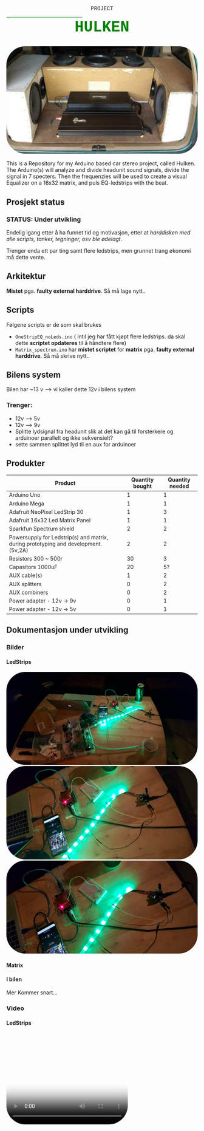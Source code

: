 <!--
COMMENT IN <style>, when exporing to PDF. 
Github does not support styling
-->

<!--<style>
h2 {
	font-family: Courier;
}

</style>-->

<div style="font-family: Courier; text-align: center; text-transform: uppercase;">
	Project 
	<hr style="background-color: green; width: 200px; "/>
	<h1 style="margin-top: -10px;font-size: 40px; color: green;"> Hulken</h1>
</div>

<img src="pictures/stereo_build.jpg" style="border-radius: 50px" />

This is a Repository for my Arduino based car stereo project, called Hulken. The Arduino(s) will analyze and divide headunit sound signals, divide the signal in 7 specters. Then the frequenzies will be used to create a visual Equalizer on a 16x32 matrix, and puls EQ-ledstrips with the beat.

## Prosjekt status
### STATUS: Under utvikling
Endelig igang etter å ha funnet tid og motivasjon, etter at _harddisken med alle scripts, tanker, tegninger, osv ble ødelagt_.

Trenger enda ett par ting samt flere ledstrips, men grunnet trang økonomi må dette vente.

## Arkitektur
 **Mistet** pga. **faulty external harddrive**. Så må lage nytt..

## Scripts 
Følgene scripts er de som skal brukes

- `OneStripEQ_noLeds.ino` ( intil jeg har fått kjøpt flere ledstrips. da skal dette **scriptet opdateres** til å håndtere flere)
- `Matrix_spectrum.ino` har **mistet scriptet** for **matrix** pga. **faulty external harddrive**. Så må skrive nytt..

## Bilens system
Bilen har ~13 v —> vi kaller dette 12v i bilens system

### Trenger:
- 12v --> 5v
- 12v --> 9v
- Splitte lydsignal fra headunit slik at det kan gå til forsterkere og arduinoer parallelt og ikke sekvensielt?
- sette sammen splittet lyd til en aux for arduinoer


## Produkter
| Product | Quantity bought | Quantity needed |
| -------- | -------- | -------- |
| Arduino Uno     |  1    |  1    |
| Arduino Mega     |  1    |   1   |
| Adafruit NeoPixel LedStrip 30     |  1    |  3    |
| Adafruit 16x32 Led Matrix Panel     |  1    |  1    |
| Sparkfun Spectrum shield     |  2    |  2    |
| Powersupply for Ledstrip(s) and matrix, during  prototyping and development. (5v,2A)     |  2    |  2    |
| Resistors 300 ~ 500r     |   30   |  3    |
| Capasitors 1000uF     |   20   |  5?    |
| AUX cable(s)     |   1   |  2    |
| AUX splitters     |   0   |  2    |
| AUX combiners     |   0   |  2    |
| Power adapter - 12v -> 9v     |  0    |  1    |
| Power adapter - 12v -> 5v    |   0   |  1    |


## Dokumentasjon under utvikling
### Bilder
#### LedStrips
<img src="pictures/ledStrip_dev_overview.jpg" style="border-radius: 50px" />

<img src="pictures/ledStrip_dev_1.jpg" style="border-radius: 50px" />

<img src="pictures/ledStrip_dev_2.jpg" style="border-radius: 50px" />

#### Matrix
#### I bilen

Mer Kommer snart...
### Video
#### LedStrips
<video src="videos/ledStrips_dev_snut.mp4" controls poster="poster.jpg" width="320" height="240" style="border-radius: 50px" />

#### Matrix
#### I bilen

Kommer snart...



## Links
Her lister jeg relevante kilder brukt for mitt prosjekt.

### Resistor color calculator:
- https://www.allaboutcircuits.com/tools/resistor-color-code-calculator/

### Neopixel ledstrip
- **_Docs_**: https://learn.adafruit.com/adafruit-neopixel-uberguide/arduino-library-use
- **_strøm_**: https://learn.adafruit.com/adafruit-neopixel-uberguide/powering-neopixels
- **_Wireing_**: https://learn.adafruit.com/assets/30892 

### Neopixel matrix
- **_Produkt_**: https://www.adafruit.com/product/420

### MSGQ7 spectrum analyzer
- **_Hookup_**: https://learn.sparkfun.com/tutorials/spectrum-shield-hookup-guide 
- **_Examples_**: https://github.com/sparkfun/Spectrum\_Shield

### Arduino
Kommer...

#### Uno
Kommer...

#### Mega
Kommer...

### Unsorted
Her er mange linker som jeg tror kan hjepe meg eller som jeg har brukt. 

- http://tronixstuff.com/2013/01/31/tutorial-arduino-and-the-msgeq7-spectrum-analyzer/
- https://www.tweaktown.com/articles/6437/hands-on-look-at-adafruit-s-neopixel-rgb-led-strip/index.html
- https://www.adafruit.com/product/420
- https://learn.adafruit.com/adafruit-neopixel-uberguide/arduino-library-use
- https://learn.sparkfun.com/tutorials/arduino-shields
- https://www.sparkfun.com/products/13116
- https://learn.sparkfun.com/tutorials/spectrum-shield-hookup-guide
- https://github.com/sparkfun/Spectrum_Shield/tree/HW_1.6_FW_1.1
- https://cdn.sparkfun.com/datasheets/Dev/Arduino/Shields/MSGEQ7_5-11.pdf
- https://cdn.sparkfun.com/datasheets/Dev/Arduino/Shields/Spectrum_Shield_v16.pdf
- https://thebillieblaze.blogspot.com/2014/03/spectrum-analyzer-with-arduino-adafruit.html

